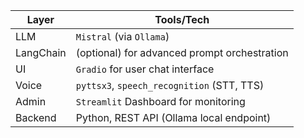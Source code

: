  Layer       | Tools/Tech                                   |
|-------------|-----------------------------------------------|
|  LLM       | `Mistral` (via `Ollama`)                      |
|  LangChain | (optional) for advanced prompt orchestration |
|  UI        | `Gradio` for user chat interface              |
| Voice     | `pyttsx3`, `speech_recognition` (STT, TTS)    |
| Admin     | `Streamlit` Dashboard for monitoring          |
| Backend   | Python, REST API (Ollama local endpoint)      |
